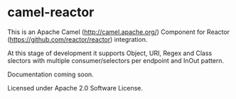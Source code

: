 camel-reactor
=============

This is an Apache Camel (http://camel.apache.org/) Component for Reactor (https://github.com/reactor/reactor) integration.

At this stage of development it supports Object, URI, Regex and Class slectors with multiple consumer/selectors per endpoint and InOut pattern.

Documentation coming soon.

Licensed under Apache 2.0 Software License.
